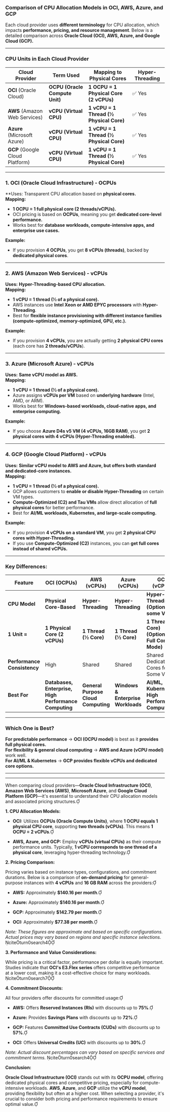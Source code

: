### **Comparison of CPU Allocation Models in OCI, AWS, Azure, and GCP**  

Each cloud provider uses **different terminology** for CPU allocation, which impacts **performance, pricing, and resource management**. Below is a detailed comparison across **Oracle Cloud (OCI), AWS, Azure, and Google Cloud (GCP).**  

---

### **CPU Units in Each Cloud Provider**
| Cloud Provider | Term Used | Mapping to Physical Cores | Hyper-Threading |
|--------------|------------|-------------------------|-----------------|
| **OCI** (Oracle Cloud) | **OCPU (Oracle Compute Unit)** | **1 OCPU = 1 Physical Core (2 vCPUs)** | ✅ Yes |
| **AWS** (Amazon Web Services) | **vCPU (Virtual CPU)** | **1 vCPU = 1 Thread (½ Physical Core)** | ✅ Yes |
| **Azure** (Microsoft Azure) | **vCPU (Virtual CPU)** | **1 vCPU = 1 Thread (½ Physical Core)** | ✅ Yes |
| **GCP** (Google Cloud Platform) | **vCPU (Virtual CPU)** | **1 vCPU = 1 Thread (½ Physical Core)** | ✅ Yes |

---

### **1. OCI (Oracle Cloud Infrastructure) - OCPUs**
**Uses: Transparent CPU allocation based on **physical cores.**  
**Mapping:**  
- **1 OCPU = 1 full physical core (2 threads/vCPUs).**  
- OCI pricing is based on **OCPUs**, meaning you get **dedicated core-level performance.**  
- Works best for **database workloads, compute-intensive apps, and enterprise use cases.**  

**Example:**  
- If you provision **4 OCPUs**, you get **8 vCPUs (threads)**, backed by **dedicated physical cores**.  

---

### **2. AWS (Amazon Web Services) - vCPUs**
**Uses:** **Hyper-Threading-based CPU allocation.**  
**Mapping:**  
- **1 vCPU = 1 thread (½ of a physical core).**  
- AWS instances use **Intel Xeon or AMD EPYC processors** with **Hyper-Threading**.  
- Best for **flexible instance provisioning with different instance families (compute-optimized, memory-optimized, GPU, etc.).**  

**Example:**  
- If you provision **4 vCPUs**, you are actually getting **2 physical CPU cores** (each core has **2 threads/vCPUs**).  

---

### **3. Azure (Microsoft Azure) - vCPUs**
**Uses:** **Same vCPU model as AWS.**  
**Mapping:**  
- **1 vCPU = 1 thread (½ of a physical core).**  
- Azure assigns **vCPUs per VM** based on **underlying hardware** (Intel, AMD, or ARM).  
- Works best for **Windows-based workloads, cloud-native apps, and enterprise computing.**  

**Example:**  
- If you choose **Azure D4s v5 VM (4 vCPUs, 16GB RAM)**, you get **2 physical cores with 4 vCPUs (Hyper-Threading enabled).**  

---

### **4. GCP (Google Cloud Platform) - vCPUs**
**Uses:** **Similar vCPU model to AWS and Azure, but offers both standard and dedicated-core instances.**  
**Mapping:**  
- **1 vCPU = 1 thread (½ of a physical core).**  
- GCP allows customers to **enable or disable Hyper-Threading** on certain VM types.  
- **Compute-Optimized (C2) and Tau VMs** allow direct allocation of **full physical cores** for better performance.  
- Best for **AI/ML workloads, Kubernetes, and large-scale computing.**  

**Example:**  
- If you provision **4 vCPUs on a standard VM**, you get **2 physical CPU cores with Hyper-Threading.**  
- If you use **Compute-Optimized (C2)** instances, you can **get full cores instead of shared vCPUs.**  

---

### **Key Differences:**
| Feature | OCI (OCPUs) | AWS (vCPUs) | Azure (vCPUs) | GCP (vCPUs) |
|---------|------------|------------|-------------|-------------|
| **CPU Model** | **Physical Core-Based** | **Hyper-Threading** | **Hyper-Threading** | **Hyper-Threading (Optional for some VMs)** |
| **1 Unit =** | **1 Physical Core (2 vCPUs)** | **1 Thread (½ Core)** | **1 Thread (½ Core)** | **1 Thread (½ Core) (Optional Full Core Mode)** |
| **Performance Consistency** |  High |  Shared |  Shared |  Shared (or Dedicated Cores for Some VMs) |
| **Best For** | **Databases, Enterprise, High Performance Computing** | **General Purpose Cloud Computing** | **Windows & Enterprise Workloads** | **AI/ML, Kubernetes, High Performance Computing** |

---

### **Which One is Best?**
 **For predictable performance** → **OCI (OCPU model)** is best as it **provides full physical cores.**  
 **For flexibility & general cloud computing** → **AWS and Azure (vCPU model)** work well.  
 **For AI/ML & Kubernetes** → **GCP provides flexible vCPUs and dedicated core options.**  

---
---

When comparing cloud providers—**Oracle Cloud Infrastructure (OCI)**, **Amazon Web Services (AWS)**, **Microsoft Azure**, and **Google Cloud Platform (GCP)**—it's essential to understand their CPU allocation models and associated pricing structures.

**1. CPU Allocation Models:**

- **OCI:** Utilizes **OCPUs (Oracle Compute Units)**, where **1 OCPU equals 1 physical CPU core**, supporting **two threads (vCPUs)**. This means **1 OCPU = 2 vCPUs**.

- **AWS, Azure, and GCP:** Employ **vCPUs (virtual CPUs)** as their compute performance units. Typically, **1 vCPU corresponds to one thread of a physical core**, leveraging hyper-threading technology.

**2. Pricing Comparison:**

Pricing varies based on instance types, configurations, and commitment durations. Below is a comparison of **on-demand pricing** for general-purpose instances with **4 vCPUs** and **16 GB RAM** across the providers:

- **AWS:** Approximately **$140.16 per month**.

- **Azure:** Approximately **$140.16 per month**.

- **GCP:** Approximately **$142.79 per month**.

- **OCI:** Approximately **$77.38 per month**.

*Note: These figures are approximate and based on specific configurations. Actual prices may vary based on regions and specific instance selections.* citeturn0search4

**3. Performance and Value Considerations:**

While pricing is a critical factor, performance per dollar is equally important. Studies indicate that **OCI's E3.Flex series** offers competitive performance at a lower cost, making it a cost-effective choice for many workloads. citeturn0search7

**4. Commitment Discounts:**

All four providers offer discounts for committed usage:

- **AWS:** Offers **Reserved Instances (RIs)** with discounts up to **75%**.

- **Azure:** Provides **Savings Plans** with discounts up to **72%**.

- **GCP:** Features **Committed Use Contracts (CUDs)** with discounts up to **57%**.

- **OCI:** Offers **Universal Credits (UC)** with discounts up to **30%**.

*Note: Actual discount percentages can vary based on specific services and commitment terms.* citeturn0search4

**Conclusion:**

**Oracle Cloud Infrastructure (OCI)** stands out with its **OCPU model**, offering dedicated physical cores and competitive pricing, especially for compute-intensive workloads. **AWS**, **Azure**, and **GCP** utilize the **vCPU model**, providing flexibility but often at a higher cost. When selecting a provider, it's crucial to consider both pricing and performance requirements to ensure optimal value. 
